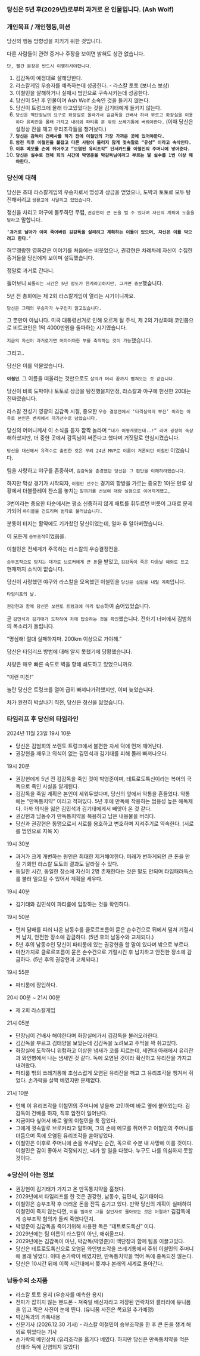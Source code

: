 ### 당신은 **5년 후(2029년)로부터 과거로 온 인물**입니다. (Ash Wolf)

### **개인목표 / 개인행동,미션**

당신의 행동 방향성을 지키기 위한 것입니다.

다른 사람들이 관련 증거나 주장을 보이면 밝혀도 상관 없습니다.

`단, 빨간 문장은 반드시 이행하셔야합니다.`

1. 김감독이 예정대로 살해당한다.
2. 라스칼게임 우승자를 예측하는데 성공한다. - 라스칼 토토 (보너스 보상)
3. 이철민을 살해하거나 실패시 범인으로 구속시키는데 성공한다.
4. 당신이 5년 후 인물이며 Ash Wolf 소속인 것을 들키지 않는다.
5. 당신이 트렁크에 몰래 타고있었다는 것을 김기태에게 들키지 않는다.
6. `당신은 백단장님의 요구로 화장실로 올라가서 김감독을 건배사 하라 부르고 화장실을 이용하다 유리잔을 몰래 가지고 내려와 파티룸 문 밖의 쓰레기통에 버려야한다.` (이때 당신은 설정상 잔을 깨고 유리조각들을 챙겨놨다.)
7. **`당신은 감독이 건배사를 하기 전에 이철민의 가장 가까운 곳에 있어야한다.`**
8. **`암전 직후 이철민을 붙잡고 다른 사람이 들리지 않게 귓속말로 “유성” 이라고 속삭인다.`**
9. **`이후 메모를 손에 쥐어주고 “오염된 유리조각” 단서카드를 이철민의 주머니에 넣어준다.`**
10. **`당신은 실수로 전체 회의 시간에 박영준을 박감독님이라고 부르는 말 실수를 1번 이상 해야한다.`**

### **당신에 대해**

당신은 초대 라스칼게임의 우승자로서 명성과 상금을 얻었으나, 도박과 토토로 모두 탕진해버리고 `생활고에 시달리고 있었습니다.`

정신을 차리고 야구에 몰두하던 무렵, `권강현이 큰 돈을 벌 수 있다며 자신의 계획에 도움을 달라`고 말합니다.

**`‘과거로 날아가 이미 죽어버린 김감독을 살리려고 계획하는 이들이 있으며, 자신은 이를 막으려고 한다.’`**

허무맹랑한 영화같은 이야기를 처음에는 비웃었으나, 권강현은 차례차례 자신이 수집한 증거들을 당신에게 보이며 설득했습니다.

정말로 과거로 간다니.

들어보니 `되돌리는 시간은 5년 정도가 한계라고하지만, 그거면 충분`했습니다.

5년 전 총회에는 제 2회 라스칼게임이 열리는 시기이니까요.

`당신은 그때의 우승자가 누구인지 알고있습니다.`

그 뿐만이 아닙니다. 미국 대통령선거로 인해 오르게 될 주식, 제 2의 가상화폐 코인붐으로 비트코인은 1억 4000만원을 돌파하는 시기였습니다.

`지금의 자신이 과거로가면 어마어마한 부를 축적하는 것이 가능`했습니다.

그리고..

당신은 이를 악물었습니다.

**`이철민`**. 그 이름을 떠올리는 것만으로도 `살의가 머리 끝까지 뻗쳐오는 것 같습니다.`

당신이 비록 도박이나 토토로 상금을 탕진했을지언정, 라스칼과 야구에 헌신한 20대는 진짜였습니다.

라스칼 전성기 영광의 김감독 시절, 중요한 `우승 결정전에서 ‘타격실력의 부진’ 이라는 이유로 본인은 벤치에서 대기선수로 남았습니다.`

당신의 어머니께서 이 소식을 듣자 깜짝 놀라며 `“내가 어떻게했는데..!” 라며 굉장히 속상`해하셨지만, 더 중한 곳에서 감독님이 써준다고 했다며 거짓말로 안심시켰습니다.

`당신을 대신해서 유격수로 출전한 것은 무려 24년 MVP로 이름이 거론되던 이철민` 이었습니다.

팀을 사랑하고 야구를 존중하며, `김감독을 존경했던 당신은 그 판단을 이해하려했습니다.`

하지만 막상 경기가 시작되자, `이철민 선수는` 경기의 향방을 가르는 중요한 1아웃 만루 상황에서 더블플레이 찬스를 놓치는 `알까기를 선보여 대량 실점으로 이어지게했고,`

3번이라는 중요한 타순에서는 평소 신중하지 않게 배트를 휘두르던 버릇이 그대로 문제가되어 `하이볼을 건드리며 범타로 물러났습니다.`

분통이 터지는 활약에도 기가찼던 당신이었는데, 얼마 후 알아버렸습니다.

이 모든게 `승부조작`이었음을.

이철민은 전세계가 주목하는 라스칼의 우승결정전을.

`승부조작으로 망치는 대가로 브로커에게 큰 돈`을 받았고, `김감독이 죽은 다음날 해외로 뜨고` 현재까지 소식이 없습니다.

당신이 사랑했던 야구와 라스칼을 모욕했던 이철민을 `당신은 심판을 내릴 계획`입니다.

`타임리프의 날.`

`권강현과 함께 당신은 쏘렌토 트렁크에 미리 탑승`하여 숨어있었습니다.

곧 `김민석과 김기태가 도착하여 차에 탑승하는 것을 확인`했습니다. 전화기 너머에서 김범희의 목소리가 들립니다.

“명심해! 절대 실패하지마. 200km 이상으로 가야해.”

당신은 타임리프 방법에 대해 알지 못했기에 당황했습니다.

차량은 매우 빠른 속도로 벽을 향해 쇄도하고 있었으니까요.

“이런 미친!”

놀란 당신은 트렁크를 열어 급히 빠져나가려했지만, 이미 늦었습니다.

차가 완전히 박살나기 직전, 당신은 정신을 잃었습니다.

### **타임리프 후 당신의 타임라인**

2024년 11월 23일 19시 10분

- 당신은 김범희의 쏘렌토 트렁크에서 불편한 자세 덕에 먼저 깨어난다.
- 권강현을 깨우고 의식이 없는 김민석과 김기태를 피해 몰래 빠져나오다.

19시 20분

- 권강현에게 5년 전 김감독을 죽인 것이 박영준이며, 테트로도톡신이라는 복어의 극독으로 죽인 사실을 알게된다.
- 김감독을 죽일 계획은 본인이 세워두었다며, 당신의 앞에서 약통을 흔들었다. 약통에는 “만독통치약” 이라고 적혀있다. 5년 후에 만독에 작용하는 범용성 높은 해독제다. 아까 의식을 잃은 김민석과 김기태에게서 빼앗아 온 것 같다.
- 권강현과 남동수가 만독통치약을 복용하고 남은 내용물을 버리다.
- 당신과 권강현은 동맹으로서 서로를 옹호하고 변호하며 지켜주기로 약속한다. (서로를 범인으로 지목 X)

19시 30분

- 과거가 크게 개변하는 원인은 최대한 제거해야한다. 미래가 변하게되면 큰 돈을 만질 기회인 라스칼 토토의 결과도 달라질 수 있다.
- 동일한 시간, 동일한 장소에 자신이 2명 존재한다는 것은 말도 안되며 타임패러독스를 불러 일으킬 수 있어서 계획을 세우다.

19시 40분

- 김기태와 김민석이 파티룸에 입장하는 것을 확인하다.

19시 50분

- 먼저 담배를 피러 나온 남동수를 클로르포름이 묻은 손수건으로 뒤에서 덮쳐 기절시켜 납치, 안전한 장소에 감금하다. (5년 후의 남동수와 교체되다.)
- 5년 후의 남동수인 당신이 파티룸에 있는 권강현을 할 말이 있다며 밖으로 부르다.
- 마찬가지로 클로르포름이 묻은 손수건으로 기절시킨 후 납치하고 안전한 장소에 감금하다. (5년 후의 권강현과 교체되다.)

19시 55분

- 파티룸에 잠입하다.

20시 00분 ~ 21시 00분

- 제 2회 라스칼게임

21시 05분

- 단장님이 건배사 해야한다며 화장실에가서 김감독을 불러오라한다.
- 김감독을 부르고 김태양을 보았는데 김감독을 노려보고 주먹을 꽉 쥐고있다.
- 화장실에 도착하니 위험하고 이상한 냄새가 코를 찌르는데, 세면대 아래에서 유리잔과 와인병에서 나는 냄새인 것 같다. 독에 오염된 것이라 확신하고 유리잔을 가지고 내려왔다.
- 파티룸 밖의 쓰레기통에 조심스럽게 오염된 유리잔을 깨고 그 유리조각을 챙겨서 쥐었다. 손가락을 살짝 베였지만 문제없다.

21시 10분

- 언제 이 유리조각을 이철민의 주머니에 넣을까 고민하며 바로 옆에 붙어있는다. 김감독이 건배를 하자, 직후 암전이 일어난다.
- 지금이다 싶어서 바로 옆의 이철민을 툭 잡았다.
- 그에게 귓속말로 브로커라고 말하며, 그의 손에 메모를 쥐어주고 이철민의 주머니를 더듬으며 독에 오염된 유리조각을 쏟아넣었다.
- 이철민은 이후로 주머니에 손을 쑤셔넣는 순간, 독으로 수분 내 사망에 이를 것이다. 이철민은 감이 좋아서 걱정되지만, 내가 할 일을 다했다. 누구도 나를 의심하지 못할 것이다.

### **※당신이 아는 정보**

- 권강현이 김기태가 가지고 온 만독통치약을 훔쳤다.
- 2029년에서 타임리프를 한 것은 권강현, 남동수, 김민석, 김기태이다.
- 이철민은 승부조작 후 더러운 돈을 잔뜩 숨기고 있다. 만약 당신의 계획이 실패하여 이철민이 죽지 않는다면, `이를 빌미로 그를 살인자로 몰아보는 것은 어떨까?` 김감독에게 승부조작 혐의가 들켜 죽였다던지.
- 박영준이 김감독을 죽이기위해 사용한 독은 “테트로도톡신” 이다.
- 2029년에는 팀 이름이 라스칼이 아닌, 애쉬울프다.
- 2029년에는 김감독이 아닌, 박감독(박영준)이 백단장과 함께 팀을 이끌고있다.
- 당신은 테트로도톡신으로 오염된 와인병조각을 쓰레기통에서 주워 이철민의 주머니에 몰래 넣었다. 이때 손가락이 베였지만, 만독통치약을 먹어 독에 중독되진 않는다.
- 당신은 10시간 뒤에 이쪽 시간대에서 쫒겨나 본래의 세계로 돌아간다.

### **남동수의 소지품**

- 라스칼 토토 용지 (우승자를 예측한 용지)
- 전파가 잡히지 않는 핸드폰 - 쳐죽일 배신자라고 저장된 연락처와 갤러리에 유니폼을 입고 찍은 사진이 눈에 띈다. (유니폼 사진은 목요일 추가예정)
- 박감독과의 카톡내용
- 신문기사 (2026.12.30 기사) - 라스칼 이철민이 승부조작을 한 후 큰 돈을 챙겨 해외로 튀었다는 기사
- 손가락의 베인상처 (유리조각을 옮기다 베였다. 하지만 당신은 만독통치약을 먹은 상태라 독에 감염되지 않았다)
